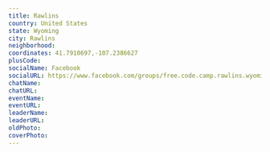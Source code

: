 ```yaml
---
title: Rawlins
country: United States
state: Wyoming
city: Rawlins
neighborhood: 
coordinates: 41.7910697,-107.2386627
plusCode:
socialName: Facebook
socialURL: https://www.facebook.com/groups/free.code.camp.rawlins.wyoming/
chatName:
chatURL:
eventName:
eventURL:
leaderName:
leaderURL:
oldPhoto: 
coverPhoto:
---
```

